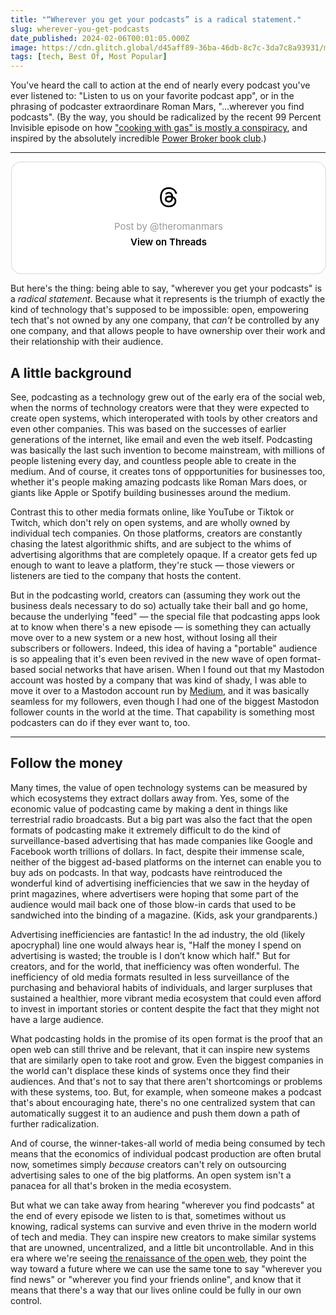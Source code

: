 ```yaml
---
title: "“Wherever you get your podcasts” is a radical statement."
slug: wherever-you-get-podcasts
date_published: 2024-02-06T00:01:05.000Z
image: https://cdn.glitch.global/d45aff89-36ba-46db-8c7c-3da7c8a93931/microphone-pandelache.jpg?v=1706588470713
tags: [tech, Best Of, Most Popular]
---
```


You've heard the call to action at the end of nearly every podcast you've ever listened to: "Listen to us on your favorite podcast app", or in the phrasing of podcaster extraordinare Roman Mars, "...wherever you find podcasts". (By the way, you should be radicalized by the recent 99 Percent Invisible episode on how <a href="https://99percentinvisible.org/episode/cooking-with-gas/">"cooking with gas" is mostly a conspiracy</a>, and inspired by the absolutely incredible <a href="https://99percentinvisible.org/club/">Power Broker book club</a>.)

---

<blockquote class="text-post-media" data-text-post-permalink="https://www.threads.net/@theromanmars/post/C1nAas7Pv7K" data-text-post-version="0" id="ig-tp-C1nAas7Pv7K" style=" background:#FFF; border-width: 1px; border-style: solid; border-color: #00000026; border-radius: 16px; max-width:540px; margin: 1px; min-width:270px; padding:0; width:99.375%; width:-webkit-calc(100% - 2px); width:calc(100% - 2px);"> <a href="https://www.threads.net/@theromanmars/post/C1nAas7Pv7K" style=" background:#FFFFFF; line-height:0; padding:0 0; text-align:center; text-decoration:none; width:100%; font-family: -apple-system, BlinkMacSystemFont, sans-serif;" target="_blank"> <div style=" padding: 40px; display: flex; flex-direction: column; align-items: center;"><div style=" display:block; height:32px; width:32px; padding-bottom:20px;"> <svg aria-label="Threads" height="32px" role="img" viewBox="0 0 192 192" width="32px" xmlns="http://www.w3.org/2000/svg"> <path d="M141.537 88.9883C140.71 88.5919 139.87 88.2104 139.019 87.8451C137.537 60.5382 122.616 44.905 97.5619 44.745C97.4484 44.7443 97.3355 44.7443 97.222 44.7443C82.2364 44.7443 69.7731 51.1409 62.102 62.7807L75.881 72.2328C81.6116 63.5383 90.6052 61.6848 97.2286 61.6848C97.3051 61.6848 97.3819 61.6848 97.4576 61.6855C105.707 61.7381 111.932 64.1366 115.961 68.814C118.893 72.2193 120.854 76.925 121.825 82.8638C114.511 81.6207 106.601 81.2385 98.145 81.7233C74.3247 83.0954 59.0111 96.9879 60.0396 116.292C60.5615 126.084 65.4397 134.508 73.775 140.011C80.8224 144.663 89.899 146.938 99.3323 146.423C111.79 145.74 121.563 140.987 128.381 132.296C133.559 125.696 136.834 117.143 138.28 106.366C144.217 109.949 148.617 114.664 151.047 120.332C155.179 129.967 155.42 145.8 142.501 158.708C131.182 170.016 117.576 174.908 97.0135 175.059C74.2042 174.89 56.9538 167.575 45.7381 153.317C35.2355 139.966 29.8077 120.682 29.6052 96C29.8077 71.3178 35.2355 52.0336 45.7381 38.6827C56.9538 24.4249 74.2039 17.11 97.0132 16.9405C119.988 17.1113 137.539 24.4614 149.184 38.788C154.894 45.8136 159.199 54.6488 162.037 64.9503L178.184 60.6422C174.744 47.9622 169.331 37.0357 161.965 27.974C147.036 9.60668 125.202 0.195148 97.0695 0H96.9569C68.8816 0.19447 47.2921 9.6418 32.7883 28.0793C19.8819 44.4864 13.2244 67.3157 13.0007 95.9325L13 96L13.0007 96.0675C13.2244 124.684 19.8819 147.514 32.7883 163.921C47.2921 182.358 68.8816 191.806 96.9569 192H97.0695C122.03 191.827 139.624 185.292 154.118 170.811C173.081 151.866 172.51 128.119 166.26 113.541C161.776 103.087 153.227 94.5962 141.537 88.9883ZM98.4405 129.507C88.0005 130.095 77.1544 125.409 76.6196 115.372C76.2232 107.93 81.9158 99.626 99.0812 98.6368C101.047 98.5234 102.976 98.468 104.871 98.468C111.106 98.468 116.939 99.0737 122.242 100.233C120.264 124.935 108.662 128.946 98.4405 129.507Z" /></svg></div> <div style=" font-size: 15px; line-height: 21px; color: #999999; font-weight: 400; padding-bottom: 4px; "> Post by @theromanmars</div> <div style=" font-size: 15px; line-height: 21px; color: #000000; font-weight: 600; "> View on Threads</div></div></a></blockquote>
<script async src="https://www.threads.net/embed.js"></script>

But here's the thing: being able to say, "wherever you get your podcasts" is a _radical statement_. Because what it represents is the triumph of exactly the kind of technology that's supposed to be impossible: open, empowering tech that's not owned by any one company, that _can't_ be controlled by any one company, and that allows people to have ownership over their work and their relationship with their audience.

## A little background

See, podcasting as a technology grew out of the early era of the social web, when the norms of technology creators were that they were expected to create open systems, which interoperated with tools by other creators and even other companies. This was based on the successes of earlier generations of the internet, like email and even the web itself. Podcasting was basically the last such invention to become mainstream, with millions of people listening every day, and countless people able to create in the medium. And of course, it creates tons of oppportunities for businesses too, whether it's people making amazing podcasts like Roman Mars does, or giants like Apple or Spotify building businesses around the medium.

Contrast this to other media formats online, like YouTube or Tiktok or Twitch, which don't rely on open systems, and are wholly owned by individual tech companies. On those platforms, creators are constantly chasing the latest algorithmic shifts, and are subject to the whims of advertising algorithms that are completely opaque. If a creator gets fed up enough to want to leave a platform, they're stuck — those viewers or listeners are tied to the company that hosts the content.

But in the podcasting world, creators can (assuming they work out the business deals necessary to do so) actually take their ball and go home, because the underlying "feed" — the special file that podcasting apps look at to know when there's a new episode — is something they can actually move over to a new system or a new host, without losing all their subscribers or followers. Indeed, this idea of having a "portable" audience is so appealing that it's even been revived in the new wave of open format-based social networks that have arisen. When I found out that my Mastodon account was hosted by a company that was kind of shady, I was able to move it over to a Mastodon account run by <a href="https://medium.com">Medium</a>, and it was basically seamless for my followers, even though I had one of the biggest Mastodon follower counts in the world at the time. That capability is something most podcasters can do if they ever want to, too.

---

## Follow the money

Many times, the value of open technology systems can be measured by which ecosystems they extract dollars away from. Yes, some of the economic value of podcasting came by making a dent in things like terrestrial radio broadcasts. But a big part was also the fact that the open formats of podcasting make it extremely difficult to do the kind of surveillance-based advertising that has made companies like Google and Facebook worth trillions of dollars. In fact, despite their immense scale, neither of the biggest ad-based platforms on the internet can enable you to buy ads on podcasts. In that way, podcasts have reintroduced the wonderful kind of advertising inefficiencies that we saw in the heyday of print magazines, where advertisers were hoping that some part of the audience would mail back one of those blow-in cards that used to be sandwiched into the binding of a magazine. (Kids, ask your grandparents.)

Advertising inefficiencies are fantastic! In the ad industry, the old (likely apocryphal) line one would always hear is, "Half the money I spend on advertising is wasted; the trouble is I don’t know which half." But for creators, and for the world, that inefficiency was often wonderful. The inefficiency of old media formats resulted in less surveillance of the purchasing and behavioral habits of individuals, and larger surpluses that sustained a healthier, more vibrant media ecosystem that could even afford to invest in important stories or content despite the fact that they might not have a large audience.

What podcasting holds in the promise of its open format is the proof that an open web can still thrive and be relevant, that it can inspire new systems that are similarly open to take root and grow. Even the biggest companies in the world can't displace these kinds of systems once they find their audiences. And that's not to say that there aren't shortcomings or problems with these systems, too. But, for example, when someone makes a podcast that's about encouraging hate, there's no one centralized system that can automatically suggest it to an audience and push them down a path of further radicalization.

And of course, the winner-takes-all world of media being consumed by tech means that the economics of individual podcast production are often brutal now, sometimes simply _because_ creators can't rely on outsourcing advertising sales to one of the big platforms. An open system isn't a panacea for all that's broken in the media ecosystem.

But what we can take away from hearing "wherever you find podcasts" at the end of every episode we listen to is that, sometimes without us knowing, radical systems can survive and even thrive in the modern world of tech and media. They can inspire new creators to make similar systems that are unowned, uncentralized, and a little bit uncontrollable. And in this era where we're seeing <a href="https://www.anildash.com/2024/01/03/human-web-renaissance/">the renaissance of the open web</a>, they point the way toward a future where we can use the same tone to say "wherever you find news" or "wherever you find your friends online", and know that it means that there's a way that our lives online could be fully in our own control.